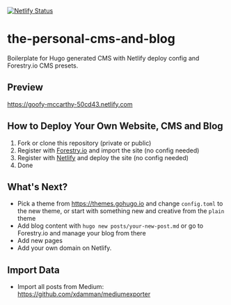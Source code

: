 [![Netlify Status](https://api.netlify.com/api/v1/badges/97920cf6-8862-41f0-9895-7fe9809fd6f1/deploy-status)](https://app.netlify.com/sites/goofy-mccarthy-50cd43/deploys)

# the-personal-cms-and-blog

Boilerplate for Hugo generated CMS with Netlify deploy config and Forestry.io CMS presets.

## Preview

  https://goofy-mccarthy-50cd43.netlify.com

## How to Deploy Your Own Website, CMS and Blog

1. Fork or clone this repository (private or public)
2. Register with [Forestry.io](Forestry.io) and import the site (no config needed)
3. Register with [Netlify](netlify.com) and deploy the site (no config needed)
4. Done

## What's Next?

- Pick a theme from https://themes.gohugo.io and change `config.toml` to the new theme, or start with something new and creative from the `plain` theme
- Add blog content with `hugo new posts/your-new-post.md` or go to Forestry.io and manage your blog from there
- Add new pages
- Add your own domain on Netlify.

## Import Data

- Import all posts from Medium: https://github.com/xdamman/mediumexporter

